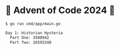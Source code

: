 # 🎁 Advent of Code 2024 🎁

```sh
$ go run cmd/app/main.go

Day 1: Historian Hysteria
  Part One: 3508942
  Part Two: 26593248
```
